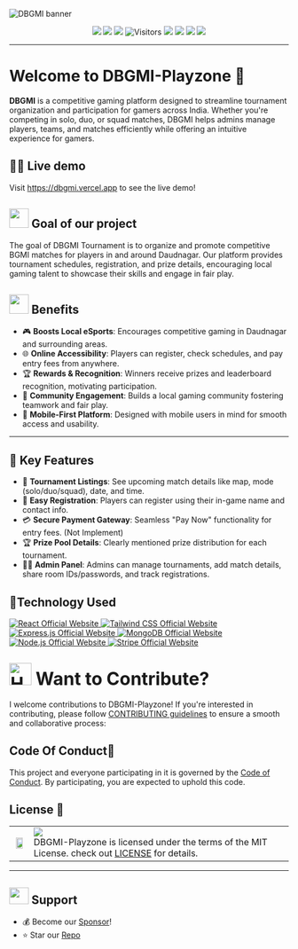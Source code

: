 ![DBGMI banner](https://github.com/user-attachments/assets/cbf09e87-02ab-4b1e-ac87-d520ef9cc2f7)

<p align="center">
 <a href="https://github.com/mdazfar2/DBGMI-Playzone"><img src="https://badges.frapsoft.com/os/v1/open-source.svg?v=103"></a>
     <a href="https://github.com/mdazfar2/"><img src="https://img.shields.io/badge/Maintained%3F-yes-brightgreen.svg?v=103"></a>
<a href="https://github.com/mdazfar2/DBGMI-Playzone/blob/main/LICENSE"><img src="https://img.shields.io/badge/MIT-Licence-blue.svg?v=103"></a>
<img src="https://api.visitorbadge.io/api/visitors?path=mdazfar2%2FDBGMI-Playzone%20&countColor=%23263759&style=flat" alt="Visitors"/>
    <a href="https://github.com/mdazfar2/DBGMI-Playzone/graphs/contributors"><img src="https://img.shields.io/github/contributors/mdazfar2/DBGMI-Playzone?color=brightgreen"></a>
    <a href="https://github.com/mdazfar2/DBGMI-Playzone/stargazers"><img src="https://img.shields.io/github/stars/mdazfar2/DBGMI-Playzone?color=0059b3"></a>
<a href="https://github.com/mdazfar2/DBGMI-Playzone/network/members"><img src="https://img.shields.io/github/forks/mdazfar2/DBGMI-Playzone?color=yellow"></a>
<a href="https://github.com/mdazfar2/DBGMI-Playzone/issues"><img src="https://img.shields.io/github/issues/mdazfar2/DBGMI-Playzone?color=0059b3"></a>
</p>

<hr/>

<a name="Welcome to DBGMI-Playzone "></a>

# Welcome to DBGMI-Playzone 👋
**DBGMI** is a competitive gaming platform designed to streamline tournament organization and participation for gamers across India. Whether you're competing in solo, duo, or squad matches, DBGMI helps admins manage players, teams, and matches efficiently while offering an intuitive experience for gamers.

<a name="demo"></a>
## 👩‍💻 Live demo 

Visit https://dbgmi.vercel.app to see the live demo!

<div>
  <h2><img src="https://github.com/Meetjain1/wanderlust/assets/133582566/4a07b161-b8d6-4803-804a-3b0db699023e" width="35" height="35"> Goal of our project </h2>
</div>

The goal of DBGMI Tournament is to organize and promote competitive BGMI matches for players in and around Daudnagar. Our platform provides tournament schedules, registration, and prize details, encouraging local gaming talent to showcase their skills and engage in fair play.

<div>
  <h2><img src="https://github.com/Meetjain1/wanderlust/assets/133582566/1ee5934a-27be-4502-a7bf-e6a8c78fe5a3" width="35" height="35"> Benefits</h2>
</div>

- 🎮 **Boosts Local eSports**: Encourages competitive gaming in Daudnagar and surrounding areas.
- 🌐 **Online Accessibility**: Players can register, check schedules, and pay entry fees from anywhere.
- 🏆 **Rewards & Recognition**: Winners receive prizes and leaderboard recognition, motivating participation.
- 🤝 **Community Engagement**: Builds a local gaming community fostering teamwork and fair play.
- 📱 **Mobile-First Platform**: Designed with mobile users in mind for smooth access and usability.

---

## 🧩 Key Features

- 📅 **Tournament Listings**: See upcoming match details like map, mode (solo/duo/squad), date, and time.
- 📝 **Easy Registration**: Players can register using their in-game name and contact info.
- 💳 **Secure Payment Gateway**: Seamless "Pay Now" functionality for entry fees. (Not Implement)
- 🏆 **Prize Pool Details**: Clearly mentioned prize distribution for each tournament.
- 🧑‍💻 **Admin Panel**: Admins can manage tournaments, add match details, share room IDs/passwords, and track registrations.

<h2> 🚀Technology Used</h2>

<p>
  <a href="https://react.dev/">
    <img src="https://img.shields.io/badge/React-61DAFB?style=for-the-badge&logo=react&logoColor=black" alt="React Official Website"/>
  </a>
   <a href="https://tailwindcss.com/">
    <img src="https://img.shields.io/badge/Tailwind_CSS-06B6D4?style=for-the-badge&logo=tailwindcss&logoColor=white" alt="Tailwind CSS Official Website"/>
  </a>
  <a href="https://expressjs.com/">
    <img src="https://img.shields.io/badge/Express.js-000000?style=for-the-badge&logo=express&logoColor=white" alt="Express.js Official Website"/>
  </a>
  <a href="https://www.mongodb.com/">
    <img src="https://img.shields.io/badge/MongoDB-FF6F00?style=for-the-badge&logo=mongodb&logoColor=white" alt="MongoDB Official Website" />
  </a>
  <a href="https://nodejs.org/">
    <img src="https://img.shields.io/badge/Node.js-339933?style=for-the-badge&logo=node.js&logoColor=white" alt="Node.js Official Website"/>
  </a>
<a href="https://stripe.com/">
  <img src="https://img.shields.io/badge/Stripe-008CDD?style=for-the-badge&logo=stripe&logoColor=white" alt="Stripe Official Website"/>
</a>

</p>


<!-- Open Source Programs 
  <div>
    <h2><img src="https://github.com/Tarikul-Islam-Anik/Animated-Fluent-Emojis/blob/master/Emojis/Hand%20gestures/Flexed%20Biceps.png?raw=true" width="35" height="35" > Open Source Programs</h2>
  </div>

  <table border="1" cellpadding="10">
        <tr>
            <td rowspan="2">
                <img src="https://th.bing.com/th/id/OIP.XX5zoe1VW_BAEpFNiAP7rwHaHa?pid=ImgDet&w=474&h=474&rs=1" alt="Hacktoberfest Logo" width="100" height="55">
            </td>
            <td>
                <strong>GSSoC 2025</strong>
            </td>
        </tr>
        <tr>
            <td>
                This project is part of GSSoC We warmly welcome contributions from the community to help elevate DBGMI.
            </td>
        </tr>
    </table>

---

-->

<div align="left">
<h2><font size="6"><img src="https://raw.githubusercontent.com/Tarikul-Islam-Anik/Animated-Fluent-Emojis/master/Emojis/Hand%20gestures/Handshake.png" alt="Handshake" width="40" height="40" /> Want to Contribute? </font></h2>
</div>


I welcome contributions to DBGMI-Playzone! If you're interested in contributing, please follow [CONTRIBUTING guidelines](https://github.com/mdazfar2/DBGMI-Playzone/blob/main/CONTRIBUTING.md) to ensure a smooth and collaborative process:

<h2>Code Of Conduct📑</h2>

This project and everyone participating in it is governed by the [Code of Conduct](https://github.com/mdazfar2/DBGMI-Playzone/blob/main/CODE_OF_CONDUCT.md). By participating, you are expected to uphold this code.

## License 📝


<table>
  <tr>
     <td>
       <p align="center"> <img src="https://github.com/mdazfar2/DBGMI-Playzone/assets/100375390/880c1c91-8d87-4349-afc4-b69b2d8daea1" width="80%"></img>
    </td>
    <td> 
      <img src="https://img.shields.io/badge/License-MIT-yellow.svg"/> <br> 
DBGMI-Playzone is licensed under the terms of the MIT License. check out <a href="./LICENSE">LICENSE</a> for details. <img width=2300/>
    </td>
  </tr>
</table>

<a name="support"></a>

<hr>

<div>
  <h2><img src="https://fonts.gstatic.com/s/e/notoemoji/latest/1f31f/512.webp" width="35" height="30"> Support </h2>
</div>

- 💰 Become our [Sponsor](https://github.com/sponsors/mdazfar2)!
- ⭐ Star our [Repo](https://github.com/mdazfar2/DBGMI-Playzone)
